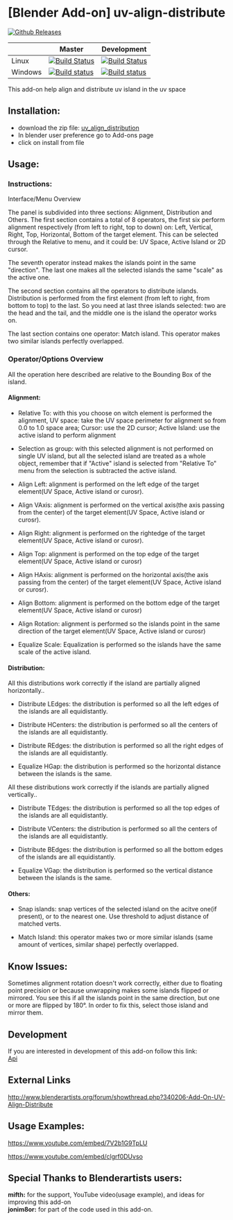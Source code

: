 # [Blender Add-on] uv-align-distribute

[![Github Releases](https://img.shields.io/github/downloads/c30ra/uv-align-distribute/latest/total.svg)]()



|         | Master                                                                                                                                                                          | Development                                                                                                                                                                               |
|---------|---------------------------------------------------------------------------------------------------------------------------------------------------------------------------------|-------------------------------------------------------------------------------------------------------------------------------------------------------------------------------------------|
| Linux   | [![Build Status](https://travis-ci.org/c30ra/uv-align-distribute.svg?branch=master)](https://travis-ci.org/c30ra/uv-align-distribute)                                           | [![Build Status](https://travis-ci.org/c30ra/uv-align-distribute.svg?branch=development)](https://travis-ci.org/c30ra/uv-align-distribute)                                                |
| Windows | [![Build status](https://ci.appveyor.com/api/projects/status/iskxippwtys06n9q/branch/master?svg=true)](https://ci.appveyor.com/project/c30ra/uv-align-distribute/branch/master) | [![Build status](https://ci.appveyor.com/api/projects/status/iskxippwtys06n9q/branch/development?svg=true)](https://ci.appveyor.com/project/c30ra/uv-align-distribute/branch/development) |

This add-on help align and distribute uv island in the uv space

## Installation:  

  - download the zip file:  [uv_align_distribution](https://github.com/c30ra/uv-align-distribute/releases/latest)  
  - In blender user preference go to Add-ons page  
  - click on install from file  

## Usage:
### Instructions:
Interface/Menu Overview

The panel is subdivided into three sections: Alignment, Distribution and Others. The first section contains a total of 8 operators, the first six perform alignment respectively (from left to right, top to down) on: Left, Vertical, Right, Top, Horizontal, Bottom of the target element. This can be selected through the Relative to menu, and it could be: UV Space, Active Island or 2D cursor.

The seventh operator instead makes the islands point in the same "direction". The last one makes all the selected islands the same "scale" as the active one.

The second section contains all the operators to distribute islands. Distribution is performed from the first element (from left to right, from bottom to top) to the last. So you need at last three islands selected: two are the head and the tail, and the middle one is the island the operator works on.

The last section contains one operator: Match island. This operator makes two similar islands perfectly overlapped.

### Operator/Options Overview

All the operation here described are relative to the Bounding Box of the island.

#### Alignment:

  - Relative To: with this you choose on witch element is performed the alignment, UV space: take the UV space perimeter for alignment so from 0.0 to 1.0 space area; Cursor: use the 2D cursor; Active Island: use the active island to perform alignment

  - Selection as group: with this selected alignment is not performed on single UV island, but all the selected island are treated as a whole object, remember that if "Active" island is selected from "Relative To" menu from the selection is subtracted the active island.

  - Align Left: alignment is performed on the left edge of the target element(UV Space, Active island or curosr).

  - Align VAxis: alignment is performed on the vertical axis(the axis passing from the center) of the target element(UV Space, Active island or curosr).

  - Align Right: alignment is performed on the rightedge of the target element(UV Space, Active island or curosr).

  - Align Top: alignment is performed on the top edge of the target element(UV Space, Active island or curosr)

  - Align HAxis: alignment is performed on the horizontal axis(the axis passing from the center) of the target element(UV Space, Active island or curosr).

  - Align Bottom: alignment is performed on the bottom edge of the target element(UV Space, Active island or curosr)

  - Align Rotation: alignment is performed so the islands point in the same direction of the target element(UV Space, Active island or curosr)

  - Equalize Scale: Equalization is performed so the islands have the same scale of the active island.

#### Distribution:

All this distributions work correctly if the island are partially aligned horizontally..

  - Distribute LEdges: the distribution is performed so all the left edges of the islands are all equidistantly.

  - Distribute HCenters: the distribution is performed so all the centers of the islands are all equidistantly.

  - Distribute REdges: the distribution is performed so all the right edges of the islands are all equidistantly.

  - Equalize HGap: the distribution is performed so the horizontal distance between the islands is the same.

All these distributions work correctly if the islands are partially aligned vertically..

  - Distribute TEdges: the distribution is performed so all the top edges of the islands are all equidistantly.

  - Distribute VCenters: the distribution is performed so all the centers of the islands are all equidistantly.

  - Distribute BEdges: the distribution is performed so all the bottom edges of the islands are all equidistantly.

  - Equalize VGap: the distribution is performed so the vertical distance between the islands is the same.

#### Others:
  - Snap islands: snap vertices of the selected island on the acitve one(if present), or to the nearest one. Use threshold to adjust distance of matched verts.

  - Match Island: this operator makes two or more similar islands (same amount of vertices, similar shape) perfectly overlapped.

## Know Issues:

Sometimes alignment rotation doesn't work correctly, either due to floating point precision or because unwrapping makes some islands flipped or mirrored. You see this if all the islands point in the same direction, but one or more are flipped by 180°. In order to fix this, select those island and mirror them.

## Development
If you are interested in development of this add-on follow this link:  
[Api](https://c30ra.github.io/uv-align-distribute/)

## External Links

http://www.blenderartists.org/forum/showthread.php?340206-Add-On-UV-Align-Distribute

## Usage Examples:
https://www.youtube.com/embed/7V2b1G9TpLU  

https://www.youtube.com/embed/clgrf0DUvso

## Special Thanks to Blenderartists users:

**mifth:** for the support, YouTube video(usage example), and ideas for improving this add-on  
**jonim8or:** for part of the code used in this add-on.
